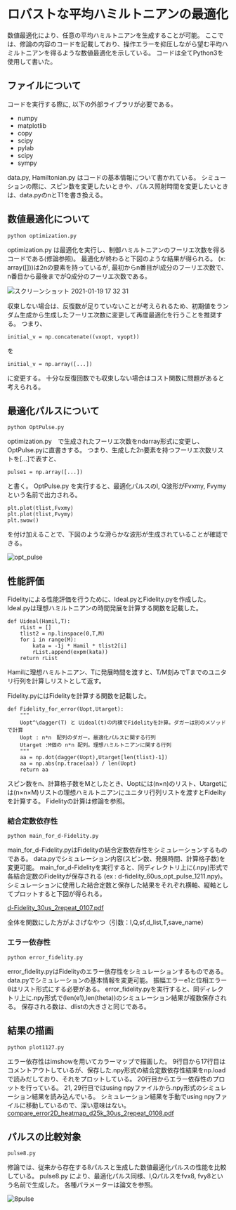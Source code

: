 # ロバストな平均ハミルトニアンの最適化
数値最適化により、任意の平均ハミルトニアンを生成することが可能。
ここでは、修論の内容のコードを記載しており、操作エラーを抑圧しながら望む平均ハミルトニアンを得るような数値最適化を示している。
コードは全てPython3を使用して書いた。

## ファイルについて
コードを実行する際に, 以下の外部ライブラリが必要である。
- numpy
- matplotlib
- copy
- scipy
- pylab
- scipy
- sympy


data.py, Hamiltonian.py はコードの基本情報について書かれている。
シミューションの際に、スピン数を変更したいときや、パルス照射時間を変更したいときは、data.pyのnとT1を書き換える。



## 数値最適化について
```
python optimization.py
```
optimization.py は最適化を実行し、制御ハミルトニアンのフーリエ次数を得るコードである(修論参照)。
最適化が終わると下図のような結果が得られる。
(x: array([]))は2nの要素を持っているが, 最初からn番目がI成分のフーリエ次数で、n番目から最後までがQ成分のフーリエ次数である。

![スクリーンショット 2021-01-19 17 32 31](https://user-images.githubusercontent.com/63832046/105008417-8e9c8900-5a7c-11eb-9bba-c05d16e140f8.png)

収束しない場合は、反復数が足りていないことが考えられるため、初期値をランダム生成から生成したフーリエ次数に変更して再度最適化を行うことを推奨する。
つまり、
```
initial_v = np.concatenate((vxopt, vyopt))
```
を
```
initial_v = np.array([...])
```
に変更する。
十分な反復回数でも収束しない場合はコスト関数に問題があると考えられる。



## 最適化パルスについて
```
python OptPulse.py
```
optimization.py　で生成されたフーリエ次数をndarray形式に変更し、OptPulse.pyに直書きする。
つまり、生成した2n要素を持つフーリエ次数リストを[...]で表すと、
```
pulse1 = np.array([...])
```
と書く。
OptPulse.py を実行すると、最適化パルスのI, Q波形がFvxmy, Fvymy　という名前で出力される。
```
plt.plot(tlist,Fvxmy)
plt.plot(tlist,Fvymy)
plt.swow()
```
を付け加えることで、下図のような滑らかな波形が生成されていることが確認できる。


![opt_pulse](https://user-images.githubusercontent.com/63832046/105141420-7724d500-5b3c-11eb-93b6-5f243446e3bf.png)



## 性能評価
Fidelityによる性能評価を行うために、Ideal.pyとFidelity.pyを作成した。
Ideal.pyは理想ハミルトニアンの時間発展を計算する関数を記載した。
```
def Uideal(Hamil,T):
    rList = []
    tlist2 = np.linspace(0,T,M) 
    for i in range(M):
        kata = -1j * Hamil * tlist2[i]
        rList.append(expm(kata))
    return rList
```
Hamilに理想ハミルトニアン、Tに発展時間を渡すと、T/M刻みでTまでのユニタリ行列を計算しリストとして返す。


Fidelity.pyにはFidelityを計算する関数を記載した。
```
def Fidelity_for_error(Uopt,Utarget):
    """
    Uopt^\dagger(T) と Uideal(t)の内積でFidelityを計算。ダガーは別のメソッドで計算
    Uopt : n*n　配列のダガー。最適化パルスに関する行列
    Utarget :M個の n*n 配列。理想ハミルトニアンに関する行列
    """
    aa = np.dot(dagger(Uopt),Utarget[len(tlist)-1])
    aa = np.abs(np.trace(aa)) / len(Uopt)
    return aa
```
スピン数をn、計算格子数をMとしたとき、Uoptには(n×n)のリスト、Utargetには(n×n×M)リストの理想ハミルトニアンにユニタリ行列リストを渡すとFideiltyを計算する。
Fidelityの計算は修論を参照。


### 結合定数依存性
```
python main_for_d-Fidelity.py
```
main_for_d-Fidelity.pyはFidelityの結合定数依存性をシミュレーションするものである。
data.pyでシミュレーション内容(スピン数、発展時間、計算格子数)を変更可能。
main_for_d-Fidelityを実行すると、同ディレクトリ上に(.npy)形式で各結合定数のFidelityが保存される
(ex : d-fidelity_60us_opt_pulse_1211.npy)。
シミュレーションに使用した結合定数と保存した結果をそれぞれ横軸、縦軸としてプロットすると下図が得られる。

[d-Fidelity_30us_2repeat_0107.pdf](https://github.com/Kage819/Optimize_pulse/files/5839816/d-Fidelity_30us_2repeat_0107.pdf)


全体を関数にした方がよさげなやつ（引数：I,Q,sf,d_list,T,save_name）

### エラー依存性
```
python error_fidelity.py
```

error_fidelity.pyはFidelityのエラー依存性をシミュレーションするものである。
data.pyでシミュレーションの基本情報を変更可能。
振幅エラーe1と位相エラーθはリスト形式にする必要がある。
error_fidelity.pyを実行すると、同ディレクトリ上に.npy形式で(len(e1),len(theta))のシミュレーション結果が複数保存される。
保存される数は、dlistの大きさと同じである。



## 結果の描画
```
python plot1127.py
```

エラー依存性はimshowを用いてカラーマップで描画した。
9行目から17行目はコメントアウトしているが、保存した.npy形式の結合定数依存性結果をnp.loadで読みだしており、それをプロットしている。
20行目からエラー依存性のプロットを行っている。
21, 29行目ではusing npyファイルから.npy形式のシミュレーション結果を読み込んでいる。
シミュレーション結果を手動でusing npyファイルに移動しているので、深い意味はない。
[compare_error2D_heatmap_d25k_30us_2repeat_0108.pdf](https://github.com/Kage819/Optimize_pulse/files/5839811/compare_error2D_heatmap_d25k_30us_2repeat_0108.pdf)


## パルスの比較対象
```
pulse8.py
```
修論では、従来から存在する8パルスと生成した数値最適化パルスの性能を比較している。 
pulse8.py により、最適化パルス同様、I,Qパルスをfvx8, fvy8という名前で生成した。
各種パラメーターは論文を参照。

![8pulse](https://user-images.githubusercontent.com/63832046/105147716-e7375900-5b44-11eb-8b0c-7858c6efa9a4.png)

